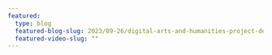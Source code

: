 ```yaml
---
featured:
  type: blog
  featured-blog-slug: 2023/09-26/digital-arts-and-humanities-project-development-at-idah/readme
  featured-video-slug: ""
---
```

